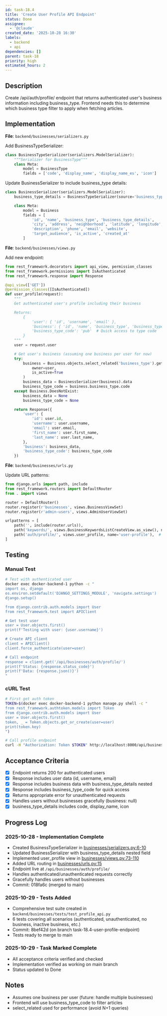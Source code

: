 ```yaml
---
id: task-18.4
title: 'Create User Profile API Endpoint'
status: Done
assignee:
  - '@claude'
created_date: '2025-10-28 16:30'
labels:
  - backend
  - api
dependencies: []
parent: task-18
priority: high
estimated_hours: 2
---
```


## Description

<!-- SECTION:DESCRIPTION:BEGIN -->
Create /api/auth/profile/ endpoint that returns authenticated user's business information including business_type. Frontend needs this to determine which business type filter to apply when fetching articles.
<!-- SECTION:DESCRIPTION:END -->

## Implementation

**File**: `backend/businesses/serializers.py`

Add BusinessTypeSerializer:
```python
class BusinessTypeSerializer(serializers.ModelSerializer):
    """Serializer for BusinessType"""
    class Meta:
        model = BusinessType
        fields = ['code', 'display_name', 'display_name_es', 'icon']
```

Update BusinessSerializer to include business_type details:
```python
class BusinessSerializer(serializers.ModelSerializer):
    business_type_details = BusinessTypeSerializer(source='business_type', read_only=True)

    class Meta:
        model = Business
        fields = [
            'id', 'name', 'business_type', 'business_type_details',
            'city', 'address', 'neighborhood', 'latitude', 'longitude',
            'description', 'phone', 'email', 'website',
            'target_audience', 'is_active', 'created_at'
        ]
```

**File**: `backend/businesses/views.py`

Add new endpoint:
```python
from rest_framework.decorators import api_view, permission_classes
from rest_framework.permissions import IsAuthenticated
from rest_framework.response import Response

@api_view(['GET'])
@permission_classes([IsAuthenticated])
def user_profile(request):
    """
    Get authenticated user's profile including their business

    Returns:
        {
            'user': { 'id', 'username', 'email' },
            'business': { 'id', 'name', 'business_type', 'business_type_details', ... },
            'business_type_code': 'pub'  # Quick access to type code
        }
    """
    user = request.user

    # Get user's business (assuming one business per user for now)
    try:
        business = Business.objects.select_related('business_type').get(
            owner=user,
            is_active=True
        )
        business_data = BusinessSerializer(business).data
        business_type_code = business.business_type.code
    except Business.DoesNotExist:
        business_data = None
        business_type_code = None

    return Response({
        'user': {
            'id': user.id,
            'username': user.username,
            'email': user.email,
            'first_name': user.first_name,
            'last_name': user.last_name,
        },
        'business': business_data,
        'business_type_code': business_type_code
    })
```

**File**: `backend/businesses/urls.py`

Update URL patterns:
```python
from django.urls import path, include
from rest_framework.routers import DefaultRouter
from . import views

router = DefaultRouter()
router.register(r'businesses', views.BusinessViewSet)
router.register(r'admin-users', views.AdminUserViewSet)

urlpatterns = [
    path('', include(router.urls)),
    path('keywords/', views.BusinessKeywordsListCreateView.as_view(), name='business-keywords'),
    path('auth/profile/', views.user_profile, name='user-profile'),  # NEW
]
```

## Testing

### Manual Test

```bash
# Test with authenticated user
docker exec docker-backend-1 python -c "
import os, django
os.environ.setdefault('DJANGO_SETTINGS_MODULE', 'navigate.settings')
django.setup()

from django.contrib.auth.models import User
from rest_framework.test import APIClient

# Get test user
user = User.objects.first()
print(f'Testing with user: {user.username}')

# Create API client
client = APIClient()
client.force_authenticate(user=user)

# Call endpoint
response = client.get('/api/businesses/auth/profile/')
print(f'Status: {response.status_code}')
print(f'Data: {response.json()}')
"
```

### cURL Test

```bash
# First get auth token
TOKEN=$(docker exec docker-backend-1 python manage.py shell -c "
from rest_framework.authtoken.models import Token
from django.contrib.auth.models import User
user = User.objects.first()
token, _ = Token.objects.get_or_create(user=user)
print(token.key)
")

# Call profile endpoint
curl -H "Authorization: Token $TOKEN" http://localhost:8000/api/businesses/auth/profile/
```

## Acceptance Criteria

- [x] Endpoint returns 200 for authenticated users
- [x] Response includes user data (id, username, email)
- [x] Response includes business data with business_type_details nested
- [x] Response includes business_type_code for quick access
- [x] Returns appropriate error for unauthenticated requests
- [x] Handles users without businesses gracefully (business: null)
- [x] business_type_details includes code, display_name, icon

## Progress Log

### 2025-10-28 - Implementation Complete
- Created BusinessTypeSerializer in [businesses/serializers.py:6-10](backend/businesses/serializers.py#L6-L10)
- Updated BusinessSerializer with business_type_details nested field
- Implemented user_profile view in [businesses/views.py:73-110](backend/businesses/views.py#L73-L110)
- Added URL routing in [businesses/urls.py:15](backend/businesses/urls.py#L15)
- Endpoint live at `/api/businesses/auth/profile/`
- Handles authenticated/unauthenticated requests correctly
- Gracefully handles users without businesses
- Commit: 018fa6c (merged to main)

### 2025-10-29 - Tests Added
- Comprehensive test suite created in `backend/businesses/tests/test_profile_api.py`
- 6 tests covering all scenarios (authenticated, unauthenticated, no business, inactive business, etc.)
- Commit: 8bef42d (on branch task-18.4-user-profile-endpoint)
- Tests ready to merge to main

### 2025-10-29 - Task Marked Complete
- All acceptance criteria verified and checked
- Implementation verified as working on main branch
- Status updated to Done

## Notes

- Assumes one business per user (future: handle multiple businesses)
- Frontend will use business_type_code to filter articles
- select_related used for performance (avoid N+1 queries)
